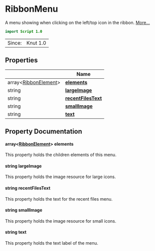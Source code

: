 # RibbonMenu

A menu showing when clicking on the left/top icon in the ribbon. [More...](#detailed-description)

```qml
import Script 1.0
```

<table>
<tr><td>Since:</td><td>Knut 1.0</td></tr>
</table>

## Properties

| | Name |
|-|-|
|array<[RibbonElement](../script/ribbonelement.md)>|**[elements](#elements)**|
|string|**[largeImage](#largeImage)**|
|string|**[recentFilesText](#recentFilesText)**|
|string|**[smallImage](#smallImage)**|
|string|**[text](#text)**|

## Property Documentation

#### <a name="elements"></a>array<[RibbonElement](../script/ribbonelement.md)> **elements**

This property holds the children elements of this menu.

#### <a name="largeImage"></a>string **largeImage**

This property holds the image resource for large icons.

#### <a name="recentFilesText"></a>string **recentFilesText**

This property holds the text for the recent files menu.

#### <a name="smallImage"></a>string **smallImage**

This property holds the image resource for small icons.

#### <a name="text"></a>string **text**

This property holds the text label of the menu.
